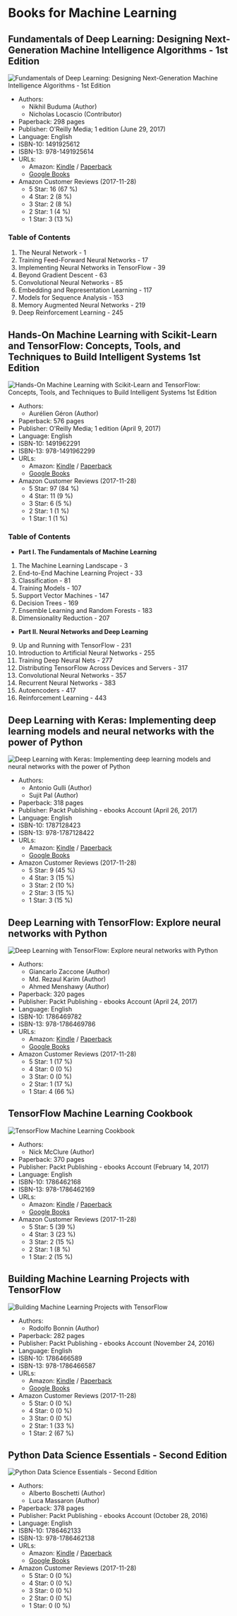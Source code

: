 # Books for Machine Learning

## Fundamentals of Deep Learning: Designing Next-Generation Machine Intelligence Algorithms - 1st Edition

![Fundamentals of Deep Learning: Designing Next-Generation Machine Intelligence Algorithms - 1st Edition](https://images-na.ssl-images-amazon.com/images/I/51eqc4el5WL.jpg)

- Authors:
  - Nikhil Buduma (Author)
  - Nicholas Locascio (Contributor)
- Paperback: 298 pages
- Publisher: O'Reilly Media; 1 edition (June 29, 2017)
- Language: English
- ISBN-10: 1491925612
- ISBN-13: 978-1491925614
- URLs:
  - Amazon: [Kindle](https://amzn.com/B0728KKXWB) / [Paperback](https://amzn.com/1491925612)
  - [Google Books](https://books.google.com.hk/books?isbn=1491925566)
- Amazon Customer Reviews (2017-11-28)
  - 5 Star: 16 (67 %)
  - 4 Star: 2 (8 %)
  - 3 Star: 2 (8 %)
  - 2 Star: 1 (4 %)
  - 1 Star: 3 (13 %)

### Table of Contents

1. The Neural Network - 1
2. Training Feed-Forward Neural Networks - 17
3. Implementing Neural Networks in TensorFlow - 39
4. Beyond Gradient Descent - 63
5. Convolutional Neural Networks - 85
6. Embedding and Representation Learning - 117
7. Models for Sequence Analysis - 153
8. Memory Augmented Neural Networks - 219
9. Deep Reinforcement Learning - 245



## Hands-On Machine Learning with Scikit-Learn and TensorFlow: Concepts, Tools, and Techniques to Build Intelligent Systems 1st Edition

![Hands-On Machine Learning with Scikit-Learn and TensorFlow: Concepts, Tools, and Techniques to Build Intelligent Systems 1st Edition](https://images-na.ssl-images-amazon.com/images/I/516KsohG9XL.jpg)

- Authors:
  - Aurélien Géron (Author)
- Paperback: 576 pages
- Publisher: O'Reilly Media; 1 edition (April 9, 2017)
- Language: English
- ISBN-10: 1491962291
- ISBN-13: 978-1491962299
- URLs:
  - Amazon: [Kindle](https://amzn.com/B06XNKV5TS) / [Paperback](https://amzn.com/1491962291)
  - [Google Books](https://books.google.com.hk/books?isbn=1491962291)
- Amazon Customer Reviews (2017-11-28)
  - 5 Star: 97 (84 %)
  - 4 Star: 11 (9 %)
  - 3 Star: 6 (5 %)
  - 2 Star: 1 (1 %)
  - 1 Star: 1 (1 %)

### Table of Contents

- **Part I. The Fundamentals of Machine Learning**
1. The Machine Learning Landscape - 3
2. End-to-End Machine Learning Project - 33
3. Classification - 81
4. Training Models - 107
5. Support Vector Machines - 147
6. Decision Trees - 169
7. Ensemble Learning and Random Forests - 183
8. Dimensionality Reduction - 207
- **Part II. Neural Networks and Deep Learning**
9. Up and Running with TensorFlow - 231
10. Introduction to Artificial Neural Networks - 255
11. Training Deep Neural Nets - 277
12. Distributing TensorFlow Across Devices and Servers - 317
13. Convolutional Neural Networks - 357
14. Recurrent Neural Networks - 383
15. Autoencoders - 417
16. Reinforcement Learning - 443



## Deep Learning with Keras: Implementing deep learning models and neural networks with the power of Python

![Deep Learning with Keras: Implementing deep learning models and neural networks with the power of Python](https://images-na.ssl-images-amazon.com/images/I/51uKfff6oEL.jpg)

- Authors:
  - Antonio Gulli (Author)
  - Sujit Pal (Author)
- Paperback: 318 pages
- Publisher: Packt Publishing - ebooks Account (April 26, 2017)
- Language: English
- ISBN-10: 1787128423
- ISBN-13: 978-1787128422
- URLs:
  - Amazon: [Kindle](https://amzn.com/B06Y2YMRDW) / [Paperback](https://amzn.com/1787128423)
  - [Google Books](https://books.google.com.hk/books?isbn=1787128423)
- Amazon Customer Reviews (2017-11-28)
  - 5 Star: 9 (45 %)
  - 4 Star: 3 (15 %)
  - 3 Star: 2 (10 %)
  - 2 Star: 3 (15 %)
  - 1 Star: 3 (15 %)



## Deep Learning with TensorFlow: Explore neural networks with Python

![Deep Learning with TensorFlow: Explore neural networks with Python](https://images-na.ssl-images-amazon.com/images/I/51dfcO758qL.jpg)

- Authors:
  - Giancarlo Zaccone (Author)
  - Md. Rezaul Karim (Author)
  - Ahmed Menshawy (Author)
- Paperback: 320 pages
- Publisher: Packt Publishing - ebooks Account (April 24, 2017)
- Language: English
- ISBN-10: 1786469782
- ISBN-13: 978-1786469786
- URLs:
  - Amazon: [Kindle](https://amzn.com/B01N2BAK7T) / [Paperback](https://amzn.com/1786469782)
  - [Google Books](https://books.google.com.hk/books?isbn=1786469782)
- Amazon Customer Reviews (2017-11-28)
  - 5 Star: 1 (17 %)
  - 4 Star: 0 (0 %)
  - 3 Star: 0 (0 %)
  - 2 Star: 1 (17 %)
  - 1 Star: 4 (66 %)



## TensorFlow Machine Learning Cookbook

![TensorFlow Machine Learning Cookbook](https://images-na.ssl-images-amazon.com/images/I/51Vb8gcDnIL.jpg)

- Authors:
  - Nick McClure (Author)
- Paperback: 370 pages
- Publisher: Packt Publishing - ebooks Account (February 14, 2017)
- Language: English
- ISBN-10: 1786462168
- ISBN-13: 978-1786462169
- URLs:
  - Amazon: [Kindle](https://amzn.com/B01HY3TC54) / [Paperback](https://amzn.com/1786462168)
  - [Google Books](https://books.google.com.hk/books?isbn=1786462168)
- Amazon Customer Reviews (2017-11-28)
  - 5 Star: 5 (39 %)
  - 4 Star: 3 (23 %)
  - 3 Star: 2 (15 %)
  - 2 Star: 1 (8 %)
  - 1 Star: 2 (15 %)



## Building Machine Learning Projects with TensorFlow

![Building Machine Learning Projects with TensorFlow](https://images-na.ssl-images-amazon.com/images/I/413i1c2pOIL.jpg)

- Authors:
  - Rodolfo Bonnin (Author)
- Paperback: 282 pages
- Publisher: Packt Publishing - ebooks Account (November 24, 2016)
- Language: English
- ISBN-10: 1786466589
- ISBN-13: 978-1786466587
- URLs:
  - Amazon: [Kindle](https://amzn.com/B01M2Z8FS4) / [Paperback](https://amzn.com/1786466589)
  - [Google Books](https://books.google.com.hk/books?isbn=1786466589)
- Amazon Customer Reviews (2017-11-28)
  - 5 Star: 0 (0 %)
  - 4 Star: 0 (0 %)
  - 3 Star: 0 (0 %)
  - 2 Star: 1 (33 %)
  - 1 Star: 2 (67 %)



## Python Data Science Essentials - Second Edition

![Python Data Science Essentials - Second Edition](https://images-na.ssl-images-amazon.com/images/I/51Tk7oBuHOL.jpg)

- Authors:
  - Alberto Boschetti (Author)
  - Luca Massaron (Author)
- Paperback: 378 pages
- Publisher: Packt Publishing - ebooks Account (October 28, 2016)
- Language: English
- ISBN-10: 1786462133
- ISBN-13: 978-1786462138
- URLs:
  - Amazon: [Kindle](https://amzn.com/B01MAYMIZ3) / [Paperback](https://amzn.com/1786462133)
  - [Google Books](https://books.google.com.hk/books?isbn=1786462133)
- Amazon Customer Reviews (2017-11-28)
  - 5 Star: 0 (0 %)
  - 4 Star: 0 (0 %)
  - 3 Star: 0 (0 %)
  - 2 Star: 0 (0 %)
  - 1 Star: 0 (0 %)

